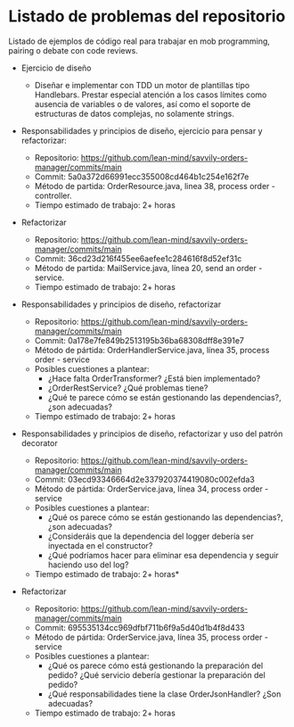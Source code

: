 # Listado de problemas del repositorio

Listado de ejemplos de código real para trabajar en mob programming, pairing o debate con code reviews.

* Ejercicio de diseño
    * Diseñar e implementar con TDD un motor de plantillas tipo Handlebars. Prestar especial atención a los casos límites como ausencia de variables o de valores, así como el soporte de estructuras de datos complejas, no solamente strings.

* Responsabilidades y principios de diseño, ejercicio para pensar y refactorizar:
    * Repositorio: https://github.com/lean-mind/savvily-orders-manager/commits/main
    * Commit: 5a0a372d66991ecc355008cd464b1c254e162f7e
    * Método de partida: OrderResource.java, linea 38, process order - controller.
    * Tiempo estimado de trabajo: 2+ horas

* Refactorizar
  * Repositorio: https://github.com/lean-mind/savvily-orders-manager/commits/main
  * Commit: 36cd23d216f455ee6aefee1c284616f8d52ef31c
  * Método de partida: MailService.java, línea 20, send an order - service.
  * Tiempo estimado de trabajo: 2+ horas

* Responsabilidades y principios de diseño, refactorizar
  * Repositorio: https://github.com/lean-mind/savvily-orders-manager/commits/main
  * Commit: 0a178e7fe849b2513195b36ba68308dff8e391e7
  * Método de pártida: OrderHandlerService.java, línea 35, process order - service
  * Posibles cuestiones a plantear:
    * ¿Hace falta OrderTransformer? ¿Está bien implementado?
    * ¿OrderRestService? ¿Qué problemas tiene?
    * ¿Qué te parece cómo se están gestionando las dependencias?, ¿son adecuadas?
  * Tiempo estimado de trabajo: 2+ horas

* Responsabilidades y principios de diseño, refactorizar y uso del patrón decorator
  * Repositorio: https://github.com/lean-mind/savvily-orders-manager/commits/main
  * Commit: 03ecd93346664d2e337920374419080c002efda3
  * Método de pártida: OrderService.java, línea 34, process order - service
  * Posibles cuestiones a plantear:
    * ¿Qué os parece cómo se están gestionando las dependencias?, ¿son adecuadas?
    * ¿Consideráis que la dependencia del logger debería ser inyectada en el constructor?
    * ¿Qué podríamos hacer para eliminar esa dependencia y seguir haciendo uso del log? 
  * Tiempo estimado de trabajo: 2+ horas* 

* Refactorizar
  * Repositorio: https://github.com/lean-mind/savvily-orders-manager/commits/main
  * Commit: 695535134cc969dfbf711b6f9a5d40d1b4f8d433
  * Método de pártida: OrderService.java, línea 35, process order - service
  * Posibles cuestiones a plantear:
    * ¿Qué os parece cómo está gestionando la preparación del pedido? ¿Qué servicio debería gestionar la preparación
del pedido?
    * ¿Qué responsabilidades tiene la clase OrderJsonHandler? ¿Son adecuadas?
  * Tiempo estimado de trabajo: 2+ horas